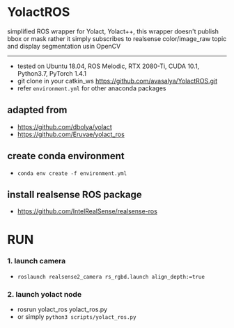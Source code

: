 # YolactROS
simplified ROS wrapper for Yolact, Yolact++, this wrapper doesn't publish bbox or mask rather it simply subscribes to realsense color/image_raw topic and display segmentation usin OpenCV

****
* tested on Ubuntu 18.04, ROS Melodic, RTX 2080-Ti, CUDA 10.1, Python3.7, PyTorch 1.4.1
* git clone in your catkin_ws https://github.com/avasalya/YolactROS.git
* refer `environment.yml` for other anaconda packages

## adapted from
* https://github.com/dbolya/yolact
* https://github.com/Eruvae/yolact_ros

## create conda environment
* `conda env create -f environment.yml`

## install realsense ROS package
* https://github.com/IntelRealSense/realsense-ros

<!-- ## download and unzip `txonigiri` within main directory
* https://www.dropbox.com/sh/wkmqd0w1tvo4592/AADWt9j5SjiklJ5X0dpsSILAa?dl=0 -->


<!-- <br /> -->

# RUN
### 1. launch camera
* `roslaunch realsense2_camera rs_rgbd.launch align_depth:=true`

### 2. launch yolact node
* rosrun yolact_ros yolact_ros.py
* or simply `python3 scripts/yolact_ros.py`